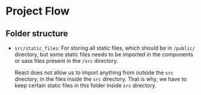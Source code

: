 # Project Flow

## Folder structure

- `src/static_files`: For storing all static files, which should be in `/public/` directory, but some static files needs to be imported in the components or sass files present in the `/src` directory.

  React does not allow us to import anything from outside the `src` directory, in the files inside the `src` directory. That is why, we have to keep certain static files in this folder inside `src` directory.
